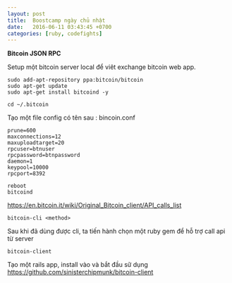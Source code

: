 ```yaml
---
layout: post
title:  Boostcamp ngày chủ nhật
date:   2016-06-11 03:43:45 +0700
categories: [ruby, codefights]
---
```


**Bitcoin JSON RPC**

Setup một bitcoin server local để viêt exchange bitcoin web app.
```
sudo add-apt-repository ppa:bitcoin/bitcoin
sudo apt-get update
sudo apt-get install bitcoind -y
```


```
cd ~/.bitcoin
```
Tạo một file config có tên sau : bincoin.conf
```
prune=600
maxconnections=12
maxuploadtarget=20
rpcuser=btnuser
rpcpassword=btnpassword
daemon=1
keypool=10000
rpcport=8392

````
```
reboot
bitcoind
```

https://en.bitcoin.it/wiki/Original_Bitcoin_client/API_calls_list
```
bitcoin-cli <method>
```
Sau khi đã dùng được cli, ta tiến hành chọn một ruby gem để hỗ trợ call api từ server
```
bitcoin-client
```
Tạo một rails app, install vào và bắt đầu sữ dụng
https://github.com/sinisterchipmunk/bitcoin-client
